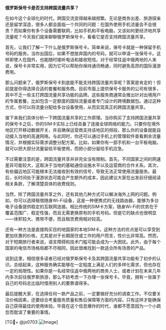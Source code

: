 **俄罗斯保号卡是否支持跨国流量共享？**

在如今这个全球化的时代，跨国交流变得越来越频繁。无论是商务出差、旅游探亲还是留学深造，很多人都会面临一个共同的问题：在国外使用手机流量会不会很贵？而如果你有多个设备需要联网，比如手机和平板电脑，又该如何更经济地共享流量呢？今天我们就来聊聊俄罗斯保号卡，看看它是否支持跨国流量共享。

首先，让我们了解一下什么是俄罗斯保号卡。简单来说，保号卡就是一种保留手机号码的服务。当你出国后，如果不想放弃国内的号码，就可以申请一张保号卡。这样即使人在国外，也能随时接听电话和接收短信。对于经常往返中俄两地的人来说，保号卡非常实用，因为它可以帮助你保持通讯畅通，同时避免高昂的国际漫游费用。

那么问题来了，俄罗斯保号卡到底能不能支持跨国流量共享呢？答案是肯定的！但前提是你得选择合适的套餐和服务商。目前市面上提供保号卡服务的公司有很多，其中不乏一些主打跨国流量共享功能的品牌。这些服务商通常会推出针对出境用户的专属套餐，比如包含一定额度的国际流量或者专门设计的跨境数据包。通过这种方式，你可以将流量分配给多台设备使用，从而实现真正的跨国流量共享。

接下来我们具体分析一下跨国流量共享的工作原理。当你购买了支持跨国流量共享的保号卡之后，你的SIM卡实际上已经具备了连接全球网络的能力。只要你在境外地区打开移动数据开关，并且确保运营商支持该地区的频段，那么你的设备就能自动接入当地的高速网络。与此同时，你还可以通过手机上的管理软件查看剩余流量情况，并根据实际需求调整分配方案。比如，如果你有一部手机和一台平板电脑，就可以把大部分流量留给平板使用，而把小部分留给手机应急。

不过需要注意的是，跨国流量共享并非完全没有限制。首先，不同国家之间的网速差异可能较大，这取决于当地的基础通信设施水平以及运营商的合作关系。其次，有些偏远地区可能根本无法接收到有效的信号，导致无法正常使用流量服务。最后，长时间处于漫游状态可能会产生额外的成本，因此建议大家在出发前仔细阅读相关条款，了解清楚具体的收费规则。

当然，除了跨国流量共享之外，还有其他几种方式可以解决海外上网的问题。例如，你可以选择租借随身Wi-Fi设备，这是一种便携式的无线路由器，能够为多台电子设备提供稳定的互联网连接。相比传统的SIM卡方案，随身Wi-Fi的优势在于覆盖范围广、稳定性强，而且无需更换原有的手机号码。但是它的缺点也很明显——体积较大、携带不便，而且租赁费用相对较高。

还有一种方法是直接购买目的地国家的本地SIM卡。这种方法的优点是可以享受到更加优惠的价格，尤其是对于长期居住或工作的用户而言，性价比非常高。然而，对于短期旅行者来说，语言障碍和技术门槛可能会成为一大困扰。此外，由于每个国家的电信市场格局都不尽相同，因此很难找到一款适合所有场景的产品。

说到这里，相信很多读者已经对俄罗斯保号卡及其跨国流量共享功能有了初步的认识。总结起来，这种服务确实能够在一定程度上满足人们的多样化需求，但也存在一定的局限性。如果你是一名经常往返中俄两地的商务人士，或者计划在未来几年内多次前往俄罗斯旅游，那么不妨考虑一下办理一张保号卡。毕竟，拥有一张属于自己的号码总比临时借用别人的要靠谱得多。

最后提醒大家，在选择任何一款产品之前，一定要做好充分的调查工作。不仅要关注价格因素，还要综合考量服务质量和售后保障等方面的内容。只有这样才能确保自己获得最佳的使用体验。毕竟在这个信息爆炸的时代，谁都不愿意因为一个小疏忽而耽误了重要的事情。

[TG💪+ @jx0703 ![Image](https://github.com/user-attachments/assets/dbca1d08-cadb-493c-b0ec-ad6f7a83f270)]